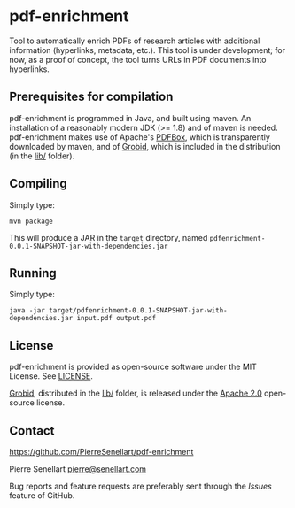 # pdf-enrichment
Tool to automatically enrich PDFs of research articles with additional information (hyperlinks, metadata, etc.). This tool is under development; for now, as a proof of concept, the tool turns URLs in PDF documents into hyperlinks.

## Prerequisites for compilation

pdf-enrichment is programmed in Java, and built using maven. An installation of a reasonably modern JDK (>= 1.8) and of maven is needed. pdf-enrichment makes use of Apache's [PDFBox](https://pdfbox.apache.org/), which is transparently downloaded by maven, and of [Grobid](https://github.com/kermitt2/grobid/), which is included in the distribution (in the [lib/](lib/) folder). 

## Compiling

Simply type:

```
mvn package
```

This will produce a JAR in the `target` directory, named `pdfenrichment-0.0.1-SNAPSHOT-jar-with-dependencies.jar`

## Running

Simply type:

```
java -jar target/pdfenrichment-0.0.1-SNAPSHOT-jar-with-dependencies.jar input.pdf output.pdf
```

## License

pdf-enrichment is provided as open-source software under the MIT License. See [LICENSE](LICENSE).

[Grobid](https://github.com/kermitt2/grobid/), distributed in the [lib/](lib/) folder, is released under the [Apache 2.0](https://www.apache.org/licenses/LICENSE-2.0) open-source license.  

## Contact

https://github.com/PierreSenellart/pdf-enrichment

Pierre Senellart <pierre@senellart.com>

Bug reports and feature requests are
preferably sent through the *Issues* feature of GitHub.
